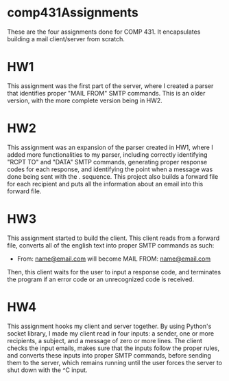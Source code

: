 # comp431Assignments
These are the four assignments done for COMP 431. It encapsulates building a mail client/server from scratch.

# HW1
This assignment was the first part of the server, where I created a parser that identifies proper "MAIL FROM" SMTP commands. This is an older version, with the more complete version being in HW2.

# HW2
This assignment was an expansion of the parser created in HW1, where I added more functionalities to my parser, including correctly identifying "RCPT TO" and "DATA"
SMTP commands, generating proper response codes for each response, and identifying the point when a message was done being sent with the <CRLF>.<CRLF> sequence. This project also builds a forward file for each recipient and puts all the information about an email into this forward file.
  
# HW3
This assignment started to build the client. This client reads from a forward file, converts all of the english text into proper SMTP commands as such:

- From: <name@email.com> will become MAIL FROM: <name@email.com>

Then, this client waits for the user to input a response code, and terminates the program if an error code or an unrecognized code is received. 

# HW4
This assignment hooks my client and server together. By using Python's socket library, I made my client read in four inputs: a sender, one or more recipients, a 
subject, and a message of zero or more lines. The client checks the input emails, makes sure that the inputs follow the proper rules, and converts these inputs into 
proper SMTP commands, before sending them to the server, which remains running until the user forces the server to shut down with the ^C input.
